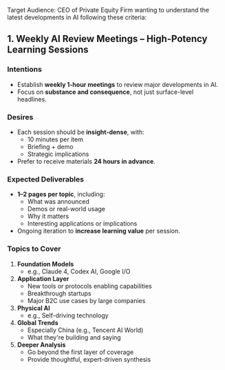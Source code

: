 
Target Audience: 
CEO of Private Equity Firm wanting to understand the latest developments in AI following these criteria: 

## 1. Weekly AI Review Meetings – High-Potency Learning Sessions

### Intentions
- Establish **weekly 1-hour meetings** to review major developments in AI.
- Focus on **substance and consequence**, not just surface-level headlines.

### Desires
- Each session should be **insight-dense**, with:
  - 10 minutes per item
  - Briefing + demo
  - Strategic implications
- Prefer to receive materials **24 hours in advance**.

### Expected Deliverables
- **1–2 pages per topic**, including:
  - What was announced
  - Demos or real-world usage
  - Why it matters
  - Interesting applications or implications
- Ongoing iteration to **increase learning value** per session.

### Topics to Cover
1. **Foundation Models**  
   - e.g., Claude 4, Codex AI, Google I/O
2. **Application Layer**
   - New tools or protocols enabling capabilities
   - Breakthrough startups
   - Major B2C use cases by large companies
3. **Physical AI**
   - e.g., Self-driving technology
4. **Global Trends**
   - Especially China (e.g., Tencent AI World)
   - What they're building and saying
5. **Deeper Analysis**
   - Go beyond the first layer of coverage
   - Provide thoughtful, expert-driven synthesis